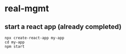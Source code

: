 # real-mgmt

## start a react app (already completed)

```
npx create-react-app my-app
cd my-app
npm start
```
